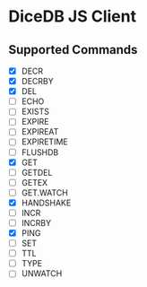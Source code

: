 # DiceDB JS Client

## Supported Commands

- [x] DECR
- [x] DECRBY
- [x] DEL
- [ ] ECHO
- [ ] EXISTS
- [ ] EXPIRE
- [ ] EXPIREAT
- [ ] EXPIRETIME
- [ ] FLUSHDB
- [x] GET
- [ ] GETDEL
- [ ] GETEX
- [ ] GET.WATCH
- [x] HANDSHAKE
- [ ] INCR
- [ ] INCRBY
- [x] PING
- [ ] SET
- [ ] TTL
- [ ] TYPE
- [ ] UNWATCH
